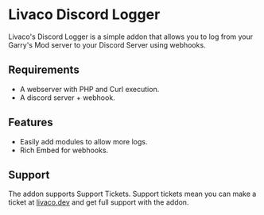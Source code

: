 # Livaco Discord Logger
Livaco's Discord Logger is a simple addon that allows you to log from your Garry's Mod server to your Discord Server using webhooks.

## Requirements
- A webserver with PHP and Curl execution.
- A discord server + webhook.

## Features 
- Easily add modules to allow more logs.
- Rich Embed for webhooks.

## Support 
The addon supports Support Tickets. Support tickets mean you can make a ticket at [livaco.dev](https://www.livaco.dev/) and get full support with the addon.